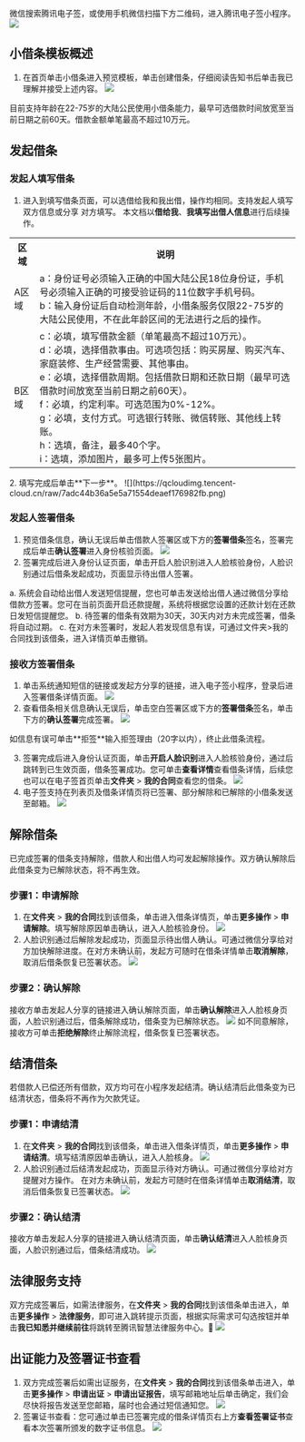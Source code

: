 微信搜索腾讯电子签，或使用手机微信扫描下方二维码，进入腾讯电子签小程序。
![](https://qcloudimg.tencent-cloud.cn/raw/c4340eb2ac8051a681b5a9dd71e958fb.png)
## 小借条模板概述
1. 在首页单击小借条进入预览模板，单击创建借条，仔细阅读告知书后单击我已理解并接受上述内容。
![](https://qcloudimg.tencent-cloud.cn/raw/60ffb752bde24e9c82103ec033bd7d54.png)
<dx-alert infotype="explain" title="">
目前支持年龄在22-75岁的大陆公民使用小借条能力，最早可选借款时间放宽至当前日期之前60天。借款金额单笔最高不超过10万元。
</dx-alert>



## 发起借条
### 发起人填写借条
1. 进入到填写借条页面，可以选借给我和我出借，操作均相同。支持发起人填写双方信息或分享
对方填写。
本文档以**借给我**、**我填写出借人信息**进行后续操作。
<table>
   <tr>
      <th width="0px" ">区域</td>
      <th width="0px" ">说明</td>
   </tr>
   <tr>
      <td>A区域</td>
      <td>	a：身份证号必须输入正确的中国大陆公民18位身份证，手机号必须输入正确的可接受验证码的11位数字手机号码。
	<br>b：输入身份证后自动检测年龄，小借条服务仅限22-75岁的大陆公民使用，不在此年龄区间的无法进行之后的操作。</td>
   </tr>
   <tr>
      <td>B区域</td>
      <td>	c：必填，填写借款金额（单笔最高不超过10万元）。
	<br>d：必填，选择借款事由。可选项包括：购买房屋、购买汽车、家庭装修、生产经营需要、其他事由。
	<br>e：必填，选择借款周期。包括借款日期和还款日期（最早可选借款时间放宽至当前日期之前60天）。
	<br>f：必填，约定利率。可选范围为0%-12%。
	<br>g：必填，支付方式。可选银行转账、微信转账、其他线上转账。
	<br>h：选填，备注，最多40个字。
	<br>i：选填，添加图片，最多可上传5张图片。</td>
   </tr>
</table>
2. 填写完成后单击**下一步**。
![](https://qcloudimg.tencent-cloud.cn/raw/7adc44b36a5e5a71554deaef176982fb.png)

### 发起人签署借条
1. 预览借条信息，确认无误后单击借款人签署区或下方的**签署借条**签名，签署完成后单击**确认签署**进入身份核验页面。
![](https://qcloudimg.tencent-cloud.cn/raw/0ae1bdd7a9379324c0a78d3b3279a9c0.png)
2. 签署完成后进入身份认证页面，单击开启人脸识别进入人脸核验身份，人脸识别通过后借条发起成功，页面显示待出借人签署。
<dx-alert infotype="explain" title="">
a. 系统会自动给出借人发送短信提醒，您也可单击发送给出借人通过微信分享给借款方签署。您可在当前页面开启还款提醒，系统将根据您设置的还款计划在还款日发短信提醒您。
b. 待签署的借条有效期为30天，30天内对方未完成签署，借条将自动过期。
c. 在对方未签署时，发起人若发现信息有误，可通过文件夹>我的合同找到该借条，进入详情页单击撤销。
</dx-alert>




### 接收方签署借条
1. 单击系统通知短信的链接或发起方分享的链接，进入电子签小程序，登录后进入签署借条详情页面。
![](https://qcloudimg.tencent-cloud.cn/raw/9e3998e0971c4d667dc3649894615b1d.png)
2. 查看借条相关信息确认无误后，单击空白签署区或下方的**签署借条**签名，单击下方的**确认签署**完成签署。
![](https://qcloudimg.tencent-cloud.cn/raw/e5d053b0425a8eac50693f9d4863a401.png)
<dx-alert infotype="explain" title="">
如信息有误可单击**拒签**输入拒签理由（20字以内），终止此借条流程。
</dx-alert>

3. 签署完成后进入身份认证页面，单击**开启人脸识别**进入人脸核验身份，通过后跳转到已生效页面，借条签署成功。您可单击**查看详情**查看借条详情，后续您也可以在电子签首页单击**文件夹** > **我的合同**查看您的借条。
![](https://qcloudimg.tencent-cloud.cn/raw/ea58c81275f9884410b9ee1fb608a424.png)
4. 电子签支持在列表页及借条详情页将已签署、部分解除和已解除的小借条发送至邮箱。
![](https://qcloudimg.tencent-cloud.cn/raw/edc6feb6db4ce74c0b8b1b3490527319.png)

## 解除借条
已完成签署的借条支持解除，借款人和出借人均可发起解除操作。双方确认解除后此借条变为已解除状态，将不再生效。
### 步骤1：申请解除
1. 在**文件夹** > **我的合同**找到该借条，单击进入借条详情页，单击**更多操作** > **申请解除**。填写解除原因单击确认，进入人脸核验身份。
![](https://qcloudimg.tencent-cloud.cn/raw/3429eab167ca463150c334f6ed3d4d92.png)
2. 人脸识别通过后解除发起成功，页面显示待出借人确认。可通过微信分享给对方加快解除进度。在对方未确认前，发起方可随时在借条详情单击**取消解除**，取消后借条恢复已签署状态。
![](https://qcloudimg.tencent-cloud.cn/raw/629b4712c24db1852b583d468f1fe095.png)

### 步骤2：确认解除
接收方单击发起人分享的链接进入确认解除页面，单击**确认解除**进入人脸核身页面，人脸识别通过后，借条解除成功，借条变为已解除状态。
![](https://qcloudimg.tencent-cloud.cn/raw/5e98d9984ef2c5d6aa423194452c8950.png)
<dx-alert infotype="explain" title="">
如不同意解除，接收方可单击**拒绝解除**终止解除流程，借条恢复已签署状态。
</dx-alert>


## 结清借条
若借款人已偿还所有借款，双方均可在小程序发起结清。确认结清后此借条变为已结清状态，借条将不再作为欠款凭证。
### 步骤1：申请结清
1. 在**文件夹** > **我的合同**找到该借条，单击进入借条详情页，单击**更多操作** > **申请结清**。填写结清原因单击确认，进入人脸核身。
![](https://qcloudimg.tencent-cloud.cn/raw/ad9835b2142b05d48487029bfbec759b.png)
2. 人脸识别通过后结清发起成功，页面显示待对方确认。可通过微信分享给对方提醒对方操作。
在对方未确认前，发起方可随时在借条详情单击**取消结清**，取消后借条恢复已签署状态。
![](https://qcloudimg.tencent-cloud.cn/raw/26ecb7e7f5649c8a69705c21db25e594.png)


### 步骤2：确认结清
接收方单击发起人分享的链接进入确认结清页面，单击**确认结清**进入人脸核身页面，人脸识别通过后，借条结清成功。
![](https://qcloudimg.tencent-cloud.cn/raw/0967cd8fcb4bce1c53574b35842bab8e.png)

## 法律服务支持
双方完成签署后，如需法律服务，在**文件夹** > **我的合同**找到该借条单击进入，单击**更多操作** > **法律服务**，即可进入跳转提示页面，根据实际需求可勾选按钮并单击**我已知悉并继续前往**将跳转至腾讯智慧法律服务中心。
![](https://qcloudimg.tencent-cloud.cn/raw/68ca4054efa22c9ff8a459e53b0608a9.png)

## 出证能力及签署证书查看
1. 双方完成签署后如需出证服务，在**文件夹** > **我的合同**找到该借条单击进入，单击**更多操作** > **申请出证** > **申请出证报告**，填写邮箱地址后单击确定，我们会尽快将报告发送至您邮箱，届时也会通过短信通知您。
![](https://qcloudimg.tencent-cloud.cn/raw/bf1c87eb46e198b7b6037faf4791bfec.png)
2. 签署证书查看：您可通过单击已签署完成的借条详情页右上方**查看签署证书**查看本次签署所颁发的数字证书信息。
![](https://qcloudimg.tencent-cloud.cn/raw/3914bfdb04d0831e09d6bcf0f1c30b5b.png)



